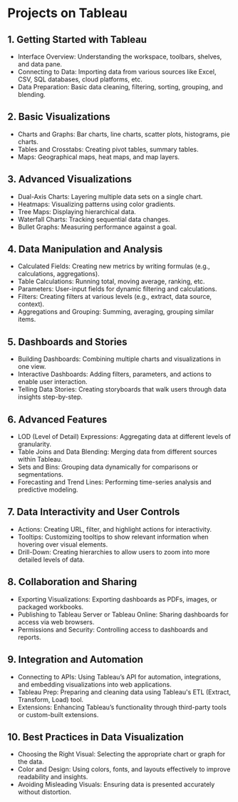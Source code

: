 # Projects on Tableau

## 1. Getting Started with Tableau
* Interface Overview: Understanding the workspace, toolbars, shelves, and data pane.
* Connecting to Data: Importing data from various sources like Excel, CSV, SQL databases, cloud platforms, etc.
* Data Preparation: Basic data cleaning, filtering, sorting, grouping, and blending.
## 2. Basic Visualizations
* Charts and Graphs: Bar charts, line charts, scatter plots, histograms, pie charts.
* Tables and Crosstabs: Creating pivot tables, summary tables.
* Maps: Geographical maps, heat maps, and map layers.
## 3. Advanced Visualizations
* Dual-Axis Charts: Layering multiple data sets on a single chart.
* Heatmaps: Visualizing patterns using color gradients.
* Tree Maps: Displaying hierarchical data.
* Waterfall Charts: Tracking sequential data changes.
* Bullet Graphs: Measuring performance against a goal.
## 4. Data Manipulation and Analysis
* Calculated Fields: Creating new metrics by writing formulas (e.g., calculations, aggregations).
* Table Calculations: Running total, moving average, ranking, etc.
* Parameters: User-input fields for dynamic filtering and calculations.
* Filters: Creating filters at various levels (e.g., extract, data source, context).
* Aggregations and Grouping: Summing, averaging, grouping similar items.
## 5. Dashboards and Stories
* Building Dashboards: Combining multiple charts and visualizations in one view.
* Interactive Dashboards: Adding filters, parameters, and actions to enable user interaction.
* Telling Data Stories: Creating storyboards that walk users through data insights step-by-step.
## 6. Advanced Features
* LOD (Level of Detail) Expressions: Aggregating data at different levels of granularity.
* Table Joins and Data Blending: Merging data from different sources within Tableau.
* Sets and Bins: Grouping data dynamically for comparisons or segmentations.
* Forecasting and Trend Lines: Performing time-series analysis and predictive modeling.
## 7. Data Interactivity and User Controls
* Actions: Creating URL, filter, and highlight actions for interactivity.
* Tooltips: Customizing tooltips to show relevant information when hovering over visual elements.
* Drill-Down: Creating hierarchies to allow users to zoom into more detailed levels of data.
## 8. Collaboration and Sharing
* Exporting Visualizations: Exporting dashboards as PDFs, images, or packaged workbooks.
* Publishing to Tableau Server or Tableau Online: Sharing dashboards for access via web browsers.
* Permissions and Security: Controlling access to dashboards and reports.
## 9. Integration and Automation
* Connecting to APIs: Using Tableau’s API for automation, integrations, and embedding visualizations into web applications.
* Tableau Prep: Preparing and cleaning data using Tableau's ETL (Extract, Transform, Load) tool.
* Extensions: Enhancing Tableau’s functionality through third-party tools or custom-built extensions.
## 10. Best Practices in Data Visualization
* Choosing the Right Visual: Selecting the appropriate chart or graph for the data.
* Color and Design: Using colors, fonts, and layouts effectively to improve readability and insights.
* Avoiding Misleading Visuals: Ensuring data is presented accurately without distortion.